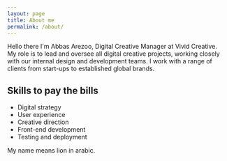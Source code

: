 ```yaml
---
layout: page
title: About me
permalink: /about/
---
```


Hello there I'm Abbas Arezoo, Digital Creative Manager at Vivid Creative. My role is to lead and oversee all digital creative projects, working closely with our internal design and development teams. I work with a range of clients from start-ups to established global brands.

## Skills to pay the bills

- Digital strategy
- User experience
- Creative direction
- Front-end development
- Testing and deployment

My name means lion in arabic.
